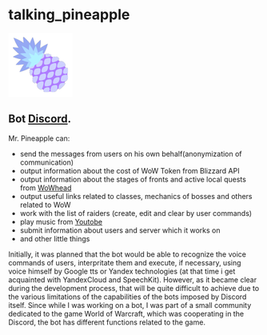 #  talking_pineapple 

![logo](https://github.com/l0mak/talking_pineapple/blob/master/logo.png)

##  Bot [Discord](https://discordapp.com/).

Mr. Pineapple can:
* send the messages from users on his own behalf(anonymization of communication)
* output information about the cost of WoW Token from Blizzard API
* output information about the stages of fronts and active local quests from [WoWhead](wowhead.com)
* output useful links related to classes, mechanics of bosses and others related to WoW
* work with the list of raiders (create, edit and clear by user commands)
* play music from [Youtobe](youtobe.com)
* submit information about users and server which it works on
* and other little things

Initially, it was planned that the bot would be able to recognize the voice commands of users, interpritate them and execute, if necessary, using voice himself by Google tts or Yandex technologies (at that time i get acquainted with YandexCloud and SpeechKit). However, as it became clear during the development process, that will be quite difficult to achieve due to the various limitations of the capabilities of the bots imposed by Discord itself. Since while I was working on a bot, I was part of a small community dedicated to the game World of Warcraft, which was cooperating in the Discord, the bot has different functions related to the game.
